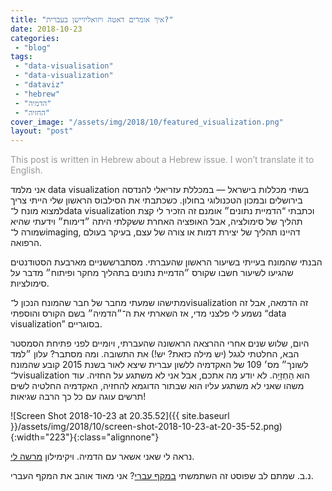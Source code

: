```yaml
---
title: "איך אומרים דאטה ויזואליזיישן בעברית?"
date: 2018-10-23
categories: 
 - "blog"
tags: 
 - "data-visualisation"
 - "data-visualization"
 - "dataviz"
 - "hebrew"
 - "הדמיה"
 - "החזיה"
cover_image: "/assets/img/2018/10/featured_visualization.png"
layout: "post"
---
```


<span class="s2" style="color:#999999;">This post is written in Hebrew about a Hebrew issue. I won’t translate it to English.</span>

<span class="s2">אני</span> <span class="s2">מלמד</span><span class="s3"> data visualization </span><span class="s2">בשתי</span> <span class="s2">מכללות</span> <span class="s2">בישראל</span><span class="s3"> — </span><span class="s2">במכללת</span> <span class="s2">עזריאלי</span> <span class="s2">להנדסה</span> <span class="s2">בירושלים</span> <span class="s2">ובמכון</span> <span class="s2">הטכנולוגי</span> <span class="s2">בחולון</span><span class="s3">. </span><span class="s2">כשכתבתי</span> <span class="s2">את</span> <span class="s2">הסילבוס</span> <span class="s2">הראשון</span> <span class="s2">שלי</span> <span class="s2">הייתי</span> <span class="s2">צריך</span> <span class="s2">למצוא</span> <span class="s2">מונח</span> <span class="s2">ל־</span><span class="s3">data visualization </span><span class="s2">וכתבתי</span><span class="s3"> “</span><span class="s2">הדמיית</span> <span class="s2">נתונים״</span> <span class="s2">אומנם</span> <span class="s2">זה</span> <span class="s2">הזכיר</span> <span class="s2">לי</span> <span class="s2">קצת</span> <span class="s2">תהליך</span> <span class="s2">של</span> <span class="s2">סימולציה</span><span class="s3">, </span><span class="s2">אבל</span> <span class="s2">האופציה</span> <span class="s2">האחרת</span> <span class="s2">ששקלתי</span> <span class="s2">היתה</span> <span class="s2">״דימות״</span> <span class="s2">וידעתי</span> <span class="s2">שהיא</span> <span class="s2">שמורה</span> <span class="s2">ל־</span><span class="s3">imaging, </span><span class="s2">דהיינו</span> <span class="s2">תהליך</span> <span class="s2">של</span> <span class="s2">יצירת</span> <span class="s2">דמות</span> <span class="s2">או</span> <span class="s2">צורה</span> <span class="s2">של</span> <span class="s2">עצם</span><span class="s3">, </span><span class="s2">בעיקר</span> <span class="s2">בעולם</span> <span class="s2">הרפואה</span><span class="s3">.</span>

<span class="s2">הבנתי</span> <span class="s2">שהמונח</span> <span class="s2">בעייתי</span> <span class="s2">בשיעור</span> <span class="s2">הראשון</span> <span class="s2">שהעברתי. מסתברש</span><span class="s2">שניים</span> <span class="s2">מארבעת</span> <span class="s2">הסטודנטים</span> <span class="s2">שהגיעו</span> <span class="s2">לשיעור</span> <span class="s2">חשבו</span> <span class="s2">שקורס</span> <span class="s2">״הדמיית</span> <span class="s2">נתונים</span> <span class="s2">בתהליך</span> <span class="s2">מחקר</span> <span class="s2">ופיתוח״</span> <span class="s2">מדבר</span> <span class="s2">על</span> <span class="s2">סימולציות</span><span class="s3">. </span>

<span class="s2">מתישהו</span> <span class="s2">שמעתי</span> <span class="s2">מחבר</span> <span class="s2">של</span> <span class="s2">חבר</span> <span class="s2">שהמונח</span> <span class="s2">הנכון</span> <span class="s2">ל־</span><span class="s3">visualization </span><span class="s2">זה</span> <span class="s2">הדמאה</span><span class="s3">, </span><span class="s2">אבל</span> <span class="s2">זה</span> <span class="s2">נשמע</span> <span class="s2">לי</span> <span class="s2">פלצני</span> <span class="s2">מדי</span><span class="s3">, </span><span class="s2">אז</span> <span class="s2">השארתי</span> <span class="s2">את</span> <span class="s2">ה־״הדמיה״</span> <span class="s2">בשם</span> <span class="s2">הקורס</span> <span class="s2">והוספתי</span><span class="s3"> “data visualization” </span><span class="s2">בסוגריים</span><span class="s3">.</span>

<span class="s2">היום</span><span class="s3">, </span><span class="s2">שלוש</span> <span class="s2">שנים</span> <span class="s2">אחרי</span> <span class="s2">ההרצאה</span> <span class="s2">הראשונה</span> <span class="s2">שהעברתי</span><span class="s3">, </span><span class="s2">ויומיים</span> <span class="s2">לפני</span> <span class="s2">פתיחת</span> <span class="s2">הסמסטר</span> <span class="s2">הבא</span><span class="s3">, </span><span class="s2">החלטתי</span> <span class="s2">לגגל</span><span class="s3"> (</span><span class="s2">יש</span> <span class="s2">מילה</span> <span class="s2">כזאת</span><span class="s3">? </span><span class="s2">יש</span><span class="s3">!) </span><span class="s2">את</span> <span class="s2">התשובה</span><span class="s3">. </span><span class="s2">ומה</span> <span class="s2">מסתבר</span><span class="s3">? </span><span class="s2">עלון</span> <span class="s2">״למד</span> <span class="s2">לשונך״</span> <span class="s2">מס׳</span><span class="s3"> 109 </span><span class="s2">של</span> <span class="s2">האקדמיה</span> <span class="s2">ללשון</span> <span class="s2">עברית שיצא לאור בשנת 2015</span> <span class="s2">קובע</span> <span class="s2">שהמונח</span> <span class="s2">ל־</span><span class="s3">visualization </span><span class="s2">הוא</span> <span class="s2">הַחְזָיָה</span><span class="s3">. </span><span class="s2">לא</span> <span class="s2">יודע</span> <span class="s2">מה</span> <span class="s2">אתכם</span><span class="s3">, </span><span class="s2">אבל</span> <span class="s2">אני</span> <span class="s2">לא</span> <span class="s2">משתגע</span> <span class="s2">על</span> <span class="s2">החזיה</span><span class="s3">. </span><span class="s2">עוד</span> <span class="s2">משהו</span> <span class="s2">שאני</span> <span class="s2">לא</span> <span class="s2">משתגע</span> <span class="s2">עליו</span> <span class="s2">הוא</span> <span class="s2">שבתור הדוגמא</span> <span class="s2">להחזיה</span><span class="s3">, </span><span class="s2">האקדמיה</span> <span class="s2">החלטיה</span> <span class="s2">לשים</span> <span class="s2">תרשים</span> <span class="s2">עוגה</span> <span class="s2">עם</span> <span class="s2">כל</span> <span class="s2">כך</span> <span class="s2">הרבה</span> <span class="s2">שגיאות</span><span class="s3">!</span>

![Screen Shot 2018-10-23 at 20.35.52]({{ site.baseurl }}/assets/img/2018/10/screen-shot-2018-10-23-at-20-35-52.png){:width="223"}{:class="alignnone"}

<span class="s1">נראה</span> <span class="s1">לי</span> <span class="s1">שאני</span> <span class="s1">אשאר</span> <span class="s1">עם</span> <span class="s1">הדמיה</span><span class="s2">. </span><span class="s1">ויקימילון</span><span class="s2"> <a href="https://he.wiktionary.org/wiki/%D7%94%D7%93%D7%9E%D7%99%D7%94"><span class="s3">מרשה</span> <span class="s3">לי</span></a>.</span>

<span class="s2">נ</span><span class="s3">.</span><span class="s2">ב</span><span class="s3">. </span><span class="s2">שמתם</span> <span class="s2">לב</span> <span class="s2">שפוסט</span> <span class="s2">זה</span> <span class="s2">השתמשתי</span><span class="s3"> <a href="https://he.wikipedia.org/wiki/%D7%95%D7%99%D7%A7%D7%99%D7%A4%D7%93%D7%99%D7%94:%D7%9E%D7%A7%D7%A3_%D7%95%D7%A7%D7%95_%D7%9E%D7%A4%D7%A8%D7%99%D7%93#%D7%9E%D7%A7%D7%A3_(%D7%A2%D7%91%D7%A8%D7%99)_%5B%D6%BE%5D"><span class="s4">במקף</span> <span class="s4">עברי</span></a>? </span><span class="s2">אני</span> <span class="s2">מאוד</span> <span class="s2">אוהב</span> <span class="s2">את</span> <span class="s2">המקף</span> <span class="s2">העברי</span><span class="s3">.</span>
